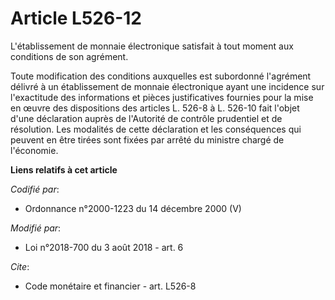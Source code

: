 # Article L526-12

L'établissement de monnaie électronique satisfait à tout moment aux conditions de son agrément. 

Toute modification des conditions auxquelles est subordonné l'agrément délivré à un établissement de monnaie électronique
ayant une incidence sur l'exactitude des informations et pièces justificatives fournies pour la mise en œuvre des
dispositions des articles L. 526-8 à L. 526-10 fait l'objet d'une déclaration auprès de l'Autorité de contrôle prudentiel et
de résolution. Les modalités de cette déclaration et les conséquences qui peuvent en être tirées sont fixées par arrêté du
ministre chargé de l'économie.

**Liens relatifs à cet article**

_Codifié par_:

  - Ordonnance n°2000-1223 du 14 décembre 2000 (V)

_Modifié par_:

  - Loi n°2018-700 du 3 août 2018 - art. 6

_Cite_:

  - Code monétaire et financier - art. L526-8
